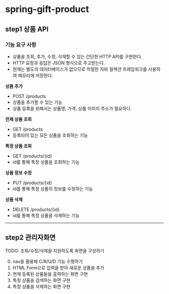 # spring-gift-product

## step1 상품 API

### 기능 요구 사항
- 상품을 조회, 추가, 수정, 삭제할 수 있는 간단한 HTTP API를 구현한다.
- HTTP 요청과 응답은 JSON 형식으로 주고받는다.
- 현재는 별도의 데이터베이스가 없으므로 적절한 자바 컬렉션 프레임워크를 사용하여 메모리에 저장한다.

**상품 추가**
- POST /products
- 상품을 추가할 수 있는 기능
- 상품 등록을 위해서는 상품명, 가격, 상품 이미지 주소가 필요하다.

**전체 상품 조회**
- GET /products
- 등록되어 있는 모든 상품을 조회하는 기능

**특정 상품 조회**
- GET /products/{id}
- id를 통해 특정 상품을 조회하는 기능

**상품 정보 수정**
- PUT /products/{id}
- id를 통해 특정 상품의 정보를 수정하는 기능

**상품 삭제**
- DELETE /products/{id}
- id를 통해 특정 상품을 삭제하는 기능

***

## step2 관리자화면

TODO: 조회/수정/삭제을 지원하도록 화면을 구성하기

0. nav을 활용해 C/R/U/D 기능 수행하기 
1. HTML Form으로 입력을 받아 새로운 상품을 추가
2. 현재 등록된 상품들을 출력하는 화면 구현
3. 특정 상품을 검색하는 화면 구현
4. 특정 상품을 삭제하는 화면 구현
